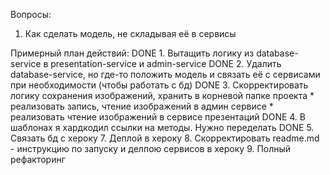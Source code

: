 Вопросы:
1. Как сделать модель, не складывая её в сервисы


Примерный план действий:
DONE 1. Вытащить логику из database-service в presentation-service и admin-service
DONE 2. Удалить database-service, но где-то положить модель и связать её
    с сервисами при необходимости (чтобы работать с бд)
DONE 3. Скорректировать логику сохранения изображений, хранить в корневой папке проекта
    * реализовать запись, чтение изображений в админ сервисе
    * реализовать чтение изображений в сервисе презентаций
DONE 4. В шаблонах я хардкодил ссылки на методы. Нужно переделать
DONE 5. Связать бд с хероку
7. Деплой в хероку
8. Скорректировать readme.md - инструкцию по запуску и делпою сервисов в хероку
9. Полный рефакторинг